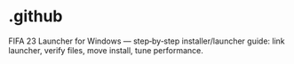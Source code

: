 # .github
FIFA 23 Launcher for Windows — step‑by‑step installer/launcher guide: link launcher, verify files, move install, tune performance.
